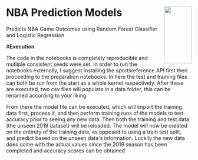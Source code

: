 # NBA Prediction Models <img align="right" width="75" height="155" src="https://cdn.freebiesupply.com/images/large/2x/nba-logo-transparent.png">


Predicts NBA Game Outcomes using Random Forest Classifier and Logistic Regression

#**Execution**

The code in the notebooks is completely reproducible and mutliple consistent seeds were set.  In order to run the notebooks externally, I suggest installing the sportsreference API first then proceeding to the preparation notebooks.  In here the test and training files can both be run from the start as a whole kernel respectively.  After these are executed, two csv files will populate in a data folder, this can be renamed according to your liking.  

From there the model file can be executed, which will import the training data first, process it, and then perform training runs of the models to test accuracy prior to seeing any new data.  Then both the training and test  data (the unseen 2019 dataset) will be reloaded.  The model will now be created on the entirety of the training data, as opposed to using a train test split, and predict based on the unseen data's information.  Luckily the new data does come with the actual values since the 2019 season has been completed and accuracy scores can be obtained.